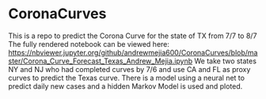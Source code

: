 # CoronaCurves
This is a repo to predict the Corona Curve for the state of TX from 7/7 to 8/7
The fully rendered notebook can be viewed here: https://nbviewer.jupyter.org/github/andrewmejia600/CoronaCurves/blob/master/Corona_Curve_Forecast_Texas_Andrew_Mejia.ipynb
We take two states NY and NJ who had completed curves by 7/6 and use CA and FL as proxy curves to predict the Texas curve. 
There is a model using a neural net to predict daily new cases and a hidden Markov Model is used and ploted. 
